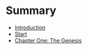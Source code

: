 # Summary

* [Introduction](README.md)
* [Start](book/README.md)
* [Chapter One: The Genesis](book/The-Genesis.md)


